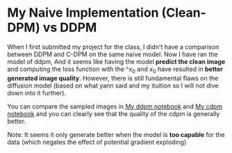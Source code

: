 # My Naive Implementation (Clean-DPM) vs DDPM

When I first submitted my project for the class, I didn't have a comparison between DDPM and C-DPM on the same naive model. Now I have ran the model of ddpm, And it seems like having the model **predict the clean image** and computing the loss function with the $\^{x_0}$ and $x_0$ have resulted in **better generated image quality**. However, there is still fundamental flaws on the diffusion model (based on what yann said and my ituition so I will not dive down into it further).

You can compare the sampled images in [My ddpm notebook](DDPM(MNIST).ipynb) and [My cdpm notebook](C-DPM%20(MNIST).ipynb) and you can clearly see that the quality of the cdpm is generally better.

Note: It seems it only generate better when the model is **too capable** for the data (which negates the effect of potential gradient exploding)